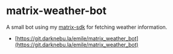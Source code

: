 # matrix-weather-bot

A small bot using my [matrix-sdk](/projects/matrix/matrix-sdk/) for fetching weather information.

- [https://git.darknebu.la/emile/matrix_weather_bot](https://git.darknebu.la/emile/matrix_weather_bot)